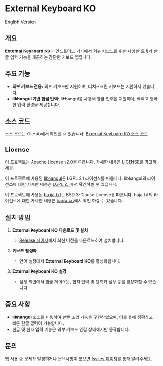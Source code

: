 # External Keyboard KO

[English Version](README_en.md)

## 개요
**External Keyboard KO**는 안드로이드 기기에서 외부 키보드를 위한 다양한 트윅과 한글 입력 기능을 제공하는 간단한 키보드 앱입니다.

## 주요 기능
- **외부 키보드 전용:** 외부 키보드만 지원하며, 터치스크린 키보드는 지원하지 않습니다.
- **libhangul 기반 한글 입력:** libhangul을 사용해 한글 입력을 지원하며, 빠르고 정확한 입력 환경을 제공합니다.

## 소스 코드
소스 코드는 GitHub에서 확인할 수 있습니다: [External Keyboard KO 소스 코드](https://github.com/forumi0721/ExternalKeyboardKO)

## License
이 프로젝트는 Apache License v2.0을 따릅니다. 자세한 내용은 [LICENSE](https://github.com/forumi0721/ExternalKeyboardKO/blob/main/LICENSE)를 참고하세요.

이 프로젝트에 사용된 [libhangul](https://github.com/libhangul/libhangul)은 LGPL 2.1 라이선스를 따릅니다.
libhangul의 라이선스에 대한 자세한 내용은 [LGPL 2.1](https://github.com/libhangul/libhangul/blob/main/COPYING)에서 확인하실 수 있습니다.

이 프로젝트에 사용된 [hanja.txt](https://github.com/libhangul/libhangul/blob/main/data/hanja/hanja.txt)는 BSD 3-Clause License를 따릅니다.
haja.txt의 라이선스에 대한 자세한 내용은 [hanja.txt](https://github.com/libhangul/libhangul/blob/main/data/hanja/hanja.txt)에서 확인 하실 수 있습니다.

## 설치 방법
1. **External Keyboard KO 다운로드 및 설치**
   - [Release 페이지](https://github.com/forumi0721/ExternalKeyboardKO/releases)에서 최신 버전을 다운로드하여 설치합니다.

3. **키보드 활성화**
   - 언어 설정에서 **External Keyboard KO**를 활성화합니다.

3. **External Keyboard KO 설정**
   - 설정 화면에서 한글 레이아웃, 한자 입력 및 단축키 설정 등을 활성화할 수 있습니다.

## 중요 사항
- **libhangul** 소스를 이용하여 한글 조합 기능을 구현하였으며, 이를 통해 정확하고 빠른 한글 입력이 가능합니다.
- 한글 및 한자 입력 기능은 외부 키보드 연결 상태에서만 동작합니다.

## 문의
앱 사용 중 문제가 발생하거나 문의사항이 있으면 [Issues 페이지](https://github.com/forumi0721/ExternalKeyboardKO/issues)를 통해 알려주세요.

